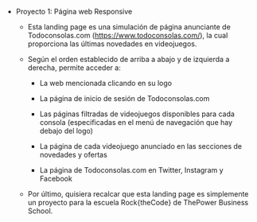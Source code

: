 - Proyecto 1: Página web Responsive

  - Esta landing page es una simulación de página anunciante de Todoconsolas.com (https://www.todoconsolas.com/), la cual proporciona las últimas novedades en videojuegos.

  - Según el orden establecido de arriba a abajo y de izquierda a derecha, permite acceder a:

    - La web mencionada clicando en su logo

    - La página de inicio de sesión de Todoconsolas.com

    - Las páginas filtradas de videojuegos disponibles para cada consola (especificadas en el menú de navegación que hay debajo del logo)

    - La página de cada videojuego anunciado en las secciones de novedades y ofertas

    - La página de Todoconsolas.com en Twitter, Instagram y Facebook

  - Por último, quisiera recalcar que esta landing page es simplemente un proyecto para la escuela Rock{theCode} de ThePower Business School.
